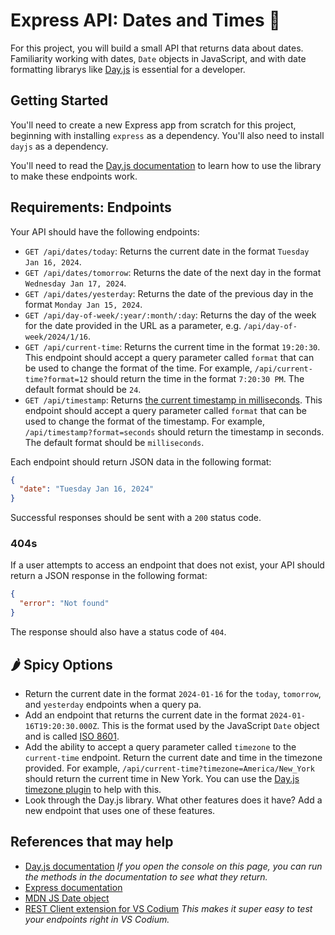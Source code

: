 # Express API: Dates and Times 📆

For this project, you will build a small API that returns data about dates. Familiarity working with dates, `Date` objects in JavaScript, and with date formatting librarys like [Day.js](https://day.js.org/) is essential for a developer.

## Getting Started

You'll need to create a new Express app from scratch for this project, beginning with installing `express` as a dependency. You'll also need to install `dayjs` as a dependency.

You'll need to read the [Day.js documentation](https://day.js.org/docs/en/display/format) to learn how to use the library to make these endpoints work.

## Requirements: Endpoints

Your API should have the following endpoints:

- `GET /api/dates/today`: Returns the current date in the format `Tuesday Jan 16, 2024`.
- `GET /api/dates/tomorrow`: Returns the date of the next day in the format `Wednesday Jan 17, 2024`.
- `GET /api/dates/yesterday`: Returns the date of the previous day in the format `Monday Jan 15, 2024`.
- `GET /api/day-of-week/:year/:month/:day`: Returns the day of the week for the date provided in the URL as a parameter, e.g. `/api/day-of-week/2024/1/16`.
- `GET /api/current-time`: Returns the current time in the format `19:20:30`. This endpoint should accept a query parameter called `format` that can be used to change the format of the time. For example, `/api/current-time?format=12` should return the time in the format `7:20:30 PM`. The default format should be `24`.
- `GET /api/timestamp`: Returns [the current timestamp in milliseconds](https://en.wikipedia.org/wiki/Unix_time). This endpoint should accept a query parameter called `format` that can be used to change the format of the timestamp. For example, `/api/timestamp?format=seconds` should return the timestamp in seconds. The default format should be `milliseconds`.

Each endpoint should return JSON data in the following format:

```json
{
  "date": "Tuesday Jan 16, 2024"
}
```

Successful responses should be sent with a `200` status code.

### 404s

If a user attempts to access an endpoint that does not exist, your API should return a JSON response in the following format:

```json
{
  "error": "Not found"
}
```

The response should also have a status code of `404`.

## 🌶️ Spicy Options

- Return the current date in the format `2024-01-16` for the `today`, `tomorrow`, and `yesterday` endpoints when a query pa.
- Add an endpoint that returns the current date in the format `2024-01-16T19:20:30.000Z`. This is the format used by the JavaScript `Date` object and is called [ISO 8601](https://en.wikipedia.org/wiki/ISO_8601).
- Add the ability to accept a query parameter called `timezone` to the `current-time` endpoint. Return the current date and time in the timezone provided. For example, `/api/current-time?timezone=America/New_York` should return the current time in New York. You can use the [Day.js timezone plugin](https://day.js.org/docs/en/plugin/timezone) to help with this.
- Look through the Day.js library. What other features does it have? Add a new endpoint that uses one of these features.

## References that may help

- [Day.js documentation](https://day.js.org/docs/en/display/format) _If you open the console on this page, you can run the methods in the documentation to see what they return._
- [Express documentation](https://expressjs.com/en/4x/api.html)
- [MDN JS Date object](https://developer.mozilla.org/en-US/docs/Web/JavaScript/Reference/Global_Objects/Date)
- [REST Client extension for VS Codium](https://marketplace.visualstudio.com/items?itemName=humao.rest-client) _This makes it super easy to test your endpoints right in VS Codium._
